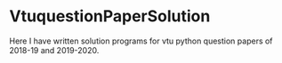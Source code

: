 # VtuquestionPaperSolution
Here I have written solution programs for vtu python question papers of 2018-19 and 2019-2020.
